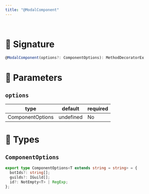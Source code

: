 ```yaml
---
title: "@ModalComponent"
---
```


<br/>

# 📍 Signature

```ts
@ModalComponent(options?: ComponentOptions): MethodDecoratorEx
```

# 📍 Parameters

## `options`
| type      | default | required |
| --------- | ------- | -------- |
| ComponentOptions | undefined    | No      |

# 📍 Types

## `ComponentOptions`

```ts
export type ComponentOptions<T extends string = string> = {
  botIds?: string[];
  guilds?: IGuild[];
  id?: NotEmpty<T> | RegExp;
};
```